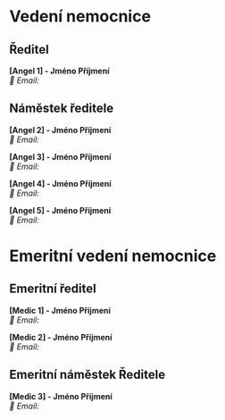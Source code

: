 # Vedení nemocnice

## Ředitel
**[Angel 1] - Jméno Příjmení** <br>
*📧 Email:*

## Náměstek ředitele
**[Angel 2] - Jméno Příjmení** <br>
*📧 Email:* 

**[Angel 3] - Jméno Příjmení** <br>
*📧 Email:*

**[Angel 4] - Jméno Příjmení** <br>
*📧 Email:*

**[Angel 5] - Jméno Příjmení** <br>
*📧 Email:* 

# Emeritní vedení nemocnice

## Emeritní ředitel
**[Medic 1] - Jméno Příjmení** <br>
*📧 Email:* 

**[Medic 2] - Jméno Příjmení** <br>
*📧 Email:* 

## Emeritní náměstek Ředitele

**[Medic 3] - Jméno Příjmení** <br>
*📧 Email:* 
